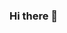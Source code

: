 ### Hi there 👋

<!--
**Ektakanojia/Ektakanojia** is a ✨ _special_ ✨ repository because its `README.md` (this file) appears on your GitHub profile.

Here are some ideas to get you started:

- 🔭 I’m NITian,student at Natioanl Institute Of Technology Raipur |MCA|.
- 🌱 I’m currently Learning WebDevelopment using Rectjs.
- 👯 I’m Focusing on DataStructure and Algorithms.
- 🤔 I  started contributing on OpenSource.

-->
